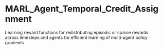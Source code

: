 # MARL_Agent_Temporal_Credit_Assignment
Learning reward functions for redistributing episodic or sparse rewards across timesteps and agents for efficient learning of multi-agent policy gradients
